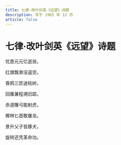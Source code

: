 ```yaml
---
title: 七律·改叶剑英《远望》诗题
description: 写于 1965 年 12 月
article: false
---
```


# 七律·改叶剑英《远望》诗题

忧患元元忆逝翁，

红旗飘渺没遥空。

昏鸦三匝迷枯树，

回雁兼程溯旧踪。

赤道雕弓能射虎，

椰林匕首敢屠龙。

景升父子皆豚犬，

旋转还凭革命功。

